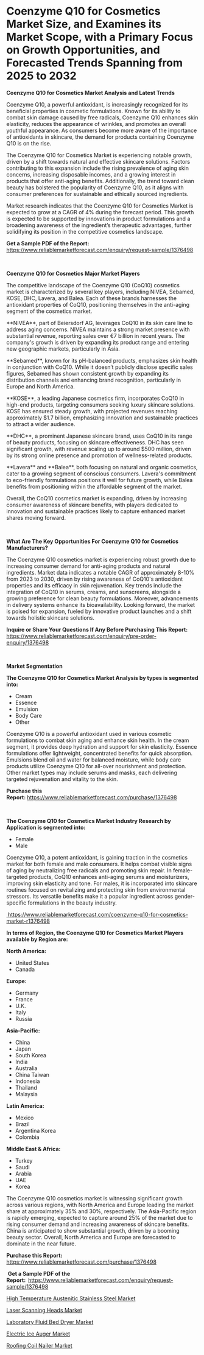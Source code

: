 <p><h1>Coenzyme Q10 for Cosmetics Market Size, and Examines its Market Scope, with a Primary Focus on Growth Opportunities, and Forecasted Trends Spanning from 2025 to 2032</h1></p><p><strong>Coenzyme Q10 for Cosmetics Market Analysis and Latest Trends</strong></p>
<p><p>Coenzyme Q10, a powerful antioxidant, is increasingly recognized for its beneficial properties in cosmetic formulations. Known for its ability to combat skin damage caused by free radicals, Coenzyme Q10 enhances skin elasticity, reduces the appearance of wrinkles, and promotes an overall youthful appearance. As consumers become more aware of the importance of antioxidants in skincare, the demand for products containing Coenzyme Q10 is on the rise.</p><p>The Coenzyme Q10 for Cosmetics Market is experiencing notable growth, driven by a shift towards natural and effective skincare solutions. Factors contributing to this expansion include the rising prevalence of aging skin concerns, increasing disposable incomes, and a growing interest in products that offer anti-aging benefits. Additionally, the trend toward clean beauty has bolstered the popularity of Coenzyme Q10, as it aligns with consumer preferences for sustainable and ethically sourced ingredients.</p><p>Market research indicates that the Coenzyme Q10 for Cosmetics Market is expected to grow at a CAGR of 4% during the forecast period. This growth is expected to be supported by innovations in product formulations and a broadening awareness of the ingredient’s therapeutic advantages, further solidifying its position in the competitive cosmetics landscape.</p></p>
<p><strong>Get a Sample PDF of the Report:&nbsp;</strong> <a href="https://www.reliablemarketforecast.com/enquiry/request-sample/1376498?utm_campaign=2932&utm_medium=2&utm_source=Github&utm_content=ia&utm_term=28032025&utm_id=coenzyme-q10-for-cosmetics">https://www.reliablemarketforecast.com/enquiry/request-sample/1376498</a></p>
<p>&nbsp;</p>
<p><strong>Coenzyme Q10 for Cosmetics Major Market Players</strong></p>
<p><p>The competitive landscape of the Coenzyme Q10 (CoQ10) cosmetics market is characterized by several key players, including NIVEA, Sebamed, KOSE, DHC, Lavera, and Balea. Each of these brands harnesses the antioxidant properties of CoQ10, positioning themselves in the anti-aging segment of the cosmetics market.</p><p>**NIVEA**, part of Beiersdorf AG, leverages CoQ10 in its skin care line to address aging concerns. NIVEA maintains a strong market presence with substantial revenue, reporting sales over €7 billion in recent years. The company's growth is driven by expanding its product range and entering new geographic markets, particularly in Asia.</p><p>**Sebamed**, known for its pH-balanced products, emphasizes skin health in conjunction with CoQ10. While it doesn’t publicly disclose specific sales figures, Sebamed has shown consistent growth by expanding its distribution channels and enhancing brand recognition, particularly in Europe and North America.</p><p>**KOSE**, a leading Japanese cosmetics firm, incorporates CoQ10 in high-end products, targeting consumers seeking luxury skincare solutions. KOSE has ensured steady growth, with projected revenues reaching approximately $1.7 billion, emphasizing innovation and sustainable practices to attract a wider audience.</p><p>**DHC**, a prominent Japanese skincare brand, uses CoQ10 in its range of beauty products, focusing on skincare effectiveness. DHC has seen significant growth, with revenue scaling up to around $500 million, driven by its strong online presence and promotion of wellness-related products.</p><p>**Lavera** and **Balea**, both focusing on natural and organic cosmetics, cater to a growing segment of conscious consumers. Lavera's commitment to eco-friendly formulations positions it well for future growth, while Balea benefits from positioning within the affordable segment of the market.</p><p>Overall, the CoQ10 cosmetics market is expanding, driven by increasing consumer awareness of skincare benefits, with players dedicated to innovation and sustainable practices likely to capture enhanced market shares moving forward.</p></p>
<p>&nbsp;</p>
<p><strong>What Are The Key Opportunities For Coenzyme Q10 for Cosmetics Manufacturers?</strong></p>
<p><p>The Coenzyme Q10 cosmetics market is experiencing robust growth due to increasing consumer demand for anti-aging products and natural ingredients. Market data indicates a notable CAGR of approximately 8-10% from 2023 to 2030, driven by rising awareness of CoQ10's antioxidant properties and its efficacy in skin rejuvenation. Key trends include the integration of CoQ10 in serums, creams, and sunscreens, alongside a growing preference for clean beauty formulations. Moreover, advancements in delivery systems enhance its bioavailability. Looking forward, the market is poised for expansion, fueled by innovative product launches and a shift towards holistic skincare solutions.</p></p>
<p><strong>Inquire or Share Your Questions If Any Before Purchasing This Report:</strong> <a href="https://www.reliablemarketforecast.com/enquiry/pre-order-enquiry/1376498?utm_campaign=2932&utm_medium=2&utm_source=Github&utm_content=ia&utm_term=28032025&utm_id=coenzyme-q10-for-cosmetics">https://www.reliablemarketforecast.com/enquiry/pre-order-enquiry/1376498</a></p>
<p>&nbsp;</p>
<p><strong>Market Segmentation</strong></p>
<p><strong>The Coenzyme Q10 for Cosmetics Market Analysis by types is segmented into:</strong></p>
<p><ul><li>Cream</li><li>Essence</li><li>Emulsion</li><li>Body Care</li><li>Other</li></ul></p>
<p><p>Coenzyme Q10 is a powerful antioxidant used in various cosmetic formulations to combat skin aging and enhance skin health. In the cream segment, it provides deep hydration and support for skin elasticity. Essence formulations offer lightweight, concentrated benefits for quick absorption. Emulsions blend oil and water for balanced moisture, while body care products utilize Coenzyme Q10 for all-over nourishment and protection. Other market types may include serums and masks, each delivering targeted rejuvenation and vitality to the skin.</p></p>
<p><strong>Purchase this Report:&nbsp;</strong><a href="https://www.reliablemarketforecast.com/purchase/1376498?utm_campaign=2932&utm_medium=2&utm_source=Github&utm_content=ia&utm_term=28032025&utm_id=coenzyme-q10-for-cosmetics">https://www.reliablemarketforecast.com/purchase/1376498</a></p>
<p>&nbsp;</p>
<p><strong>The Coenzyme Q10 for Cosmetics Market Industry Research by Application is segmented into:</strong></p>
<p><ul><li>Female</li><li>Male</li></ul></p>
<p><p>Coenzyme Q10, a potent antioxidant, is gaining traction in the cosmetics market for both female and male consumers. It helps combat visible signs of aging by neutralizing free radicals and promoting skin repair. In female-targeted products, CoQ10 enhances anti-aging serums and moisturizers, improving skin elasticity and tone. For males, it is incorporated into skincare routines focused on revitalizing and protecting skin from environmental stressors. Its versatile benefits make it a popular ingredient across gender-specific formulations in the beauty industry.</p></p>
<p><a href="https://www.reliablemarketforecast.com/coenzyme-q10-for-cosmetics-market-r1376498?utm_campaign=2932&utm_medium=2&utm_source=Github&utm_content=ia&utm_term=28032025&utm_id=coenzyme-q10-for-cosmetics">&nbsp;https://www.reliablemarketforecast.com/coenzyme-q10-for-cosmetics-market-r1376498</a></p>
<p><strong>In terms of Region, the Coenzyme Q10 for Cosmetics Market Players available by Region are:</strong></p>
<p>
    <p> <strong> North America: </strong>
        <ul>
            <li>United States</li>
            <li>Canada</li>
        </ul>
        </p> 
    <p> <strong> Europe: </strong>
        <ul>
            <li>Germany</li>
            <li>France</li>
            <li>U.K.</li>
            <li>Italy</li>
            <li>Russia</li>
        </ul>
        </p> 
    <p> <strong> Asia-Pacific: </strong>
        <ul>
            <li>China</li>
            <li>Japan</li>
            <li>South Korea</li>
            <li>India</li>
            <li>Australia</li>
            <li>China Taiwan</li>
            <li>Indonesia</li>
            <li>Thailand</li>
            <li>Malaysia</li>
        </ul>
        </p> 
    <p> <strong> Latin America: </strong>
        <ul>
            <li>Mexico</li>
            <li>Brazil</li>
            <li>Argentina Korea</li>
            <li>Colombia</li>
        </ul>
        </p> 
    <p> <strong> Middle East & Africa: </strong>
        <ul>
            <li>Turkey</li>
            <li>Saudi</li>
            <li>Arabia</li>
            <li>UAE</li>
            <li>Korea</li>
        </ul>
    </p>
    </p>
<p><p>The Coenzyme Q10 cosmetics market is witnessing significant growth across various regions, with North America and Europe leading the market share at approximately 35% and 30%, respectively. The Asia-Pacific region is rapidly emerging, expected to capture around 25% of the market due to rising consumer demand and increasing awareness of skincare benefits. China is anticipated to show substantial growth, driven by a booming beauty sector. Overall, North America and Europe are forecasted to dominate in the near future.</p></p>
<p><strong>Purchase this Report: </strong><a href="https://www.reliablemarketforecast.com/purchase/1376498?utm_campaign=2932&utm_medium=2&utm_source=Github&utm_content=ia&utm_term=28032025&utm_id=coenzyme-q10-for-cosmetics">https://www.reliablemarketforecast.com/purchase/1376498</a></p>
<p>&nbsp;<strong>Get a Sample PDF of the Report:&nbsp;&nbsp;</strong><a href="https://www.reliablemarketforecast.com/enquiry/request-sample/1376498?utm_campaign=2932&utm_medium=2&utm_source=Github&utm_content=ia&utm_term=28032025&utm_id=coenzyme-q10-for-cosmetics">https://www.reliablemarketforecast.com/enquiry/request-sample/1376498</a></p>
<p><strong></strong></p>
<p><p><a href="https://github.com/aidelndasse/Market-Research-Report-List-1/blob/main/high-temperature-austenitic-stainless-steel-market.md?utm_campaign=2932&utm_medium=2&utm_source=Github&utm_content=ia&utm_term=28032025&utm_id=coenzyme-q10-for-cosmetics">High Temperature Austenitic Stainless Steel Market</a></p><p><a href="https://www.linkedin.com/pulse/laser-scanning-heads-market-size-average-cagr-10-revenue-generationkey-q2bpe?utm_campaign=2932&utm_medium=2&utm_source=Github&utm_content=ia&utm_term=28032025&utm_id=coenzyme-q10-for-cosmetics">Laser Scanning Heads Market</a></p><p><a href="https://www.linkedin.com/pulse/laboratory-fluid-bed-dryer-market-analysis-size-share-trends-upute?utm_campaign=2932&utm_medium=2&utm_source=Github&utm_content=ia&utm_term=28032025&utm_id=coenzyme-q10-for-cosmetics">Laboratory Fluid Bed Dryer Market</a></p><p><a href="https://www.linkedin.com/pulse/electric-ice-auger-industry-research-report-global-analysis-size-ogioe?utm_campaign=2932&utm_medium=2&utm_source=Github&utm_content=ia&utm_term=28032025&utm_id=coenzyme-q10-for-cosmetics">Electric Ice Auger Market</a></p><p><a href="https://www.linkedin.com/pulse/global-roofing-coil-nailer-market-trends-applications-analysis-sr2ke?utm_campaign=2932&utm_medium=2&utm_source=Github&utm_content=ia&utm_term=28032025&utm_id=coenzyme-q10-for-cosmetics">Roofing Coil Nailer Market</a></p></p>